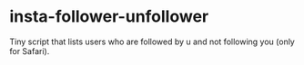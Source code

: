 # insta-follower-unfollower
Tiny script that lists users who are followed by u and not following you (only for Safari).
